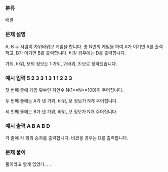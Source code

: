 ### 분류

배열

### 문제 설명

<p>
A, B 두 사람이 가위바위보 게임을 합니다. 총 N번의 게임을 하여 A가 이기면 A를 출력하고, B가 이기면 B를 출력합니다. 비길 경우에는 D를 출력합니다.
</p>
<p>가위, 바위, 보의 정보는 1:가위, 2:바위, 3:보로 정하겠습니다.
</p>


### 예시 입력 5   2 3 3 1 3    1 1 2 2 3


 <p>첫 번째 줄에 게임 횟수인 자연수 N(1<=N<=100)이 주어집니다.</p>
   <p>
두 번째 줄에는 A가 낸 가위, 바위, 보 정보가 N개 주어집니다.
   </p>
<p>
세 번째 줄에는 B가 낸 가위, 바위, 보 정보가 N개 주어집니다.
</p>     

### 예시 출력 A B A B D

 <p>각 줄에 각 회의 승자를 출력합니다. 비겼을 경우는 D를 출력합니다.</p>


### 문제 풀이
<p> 풀이라고 할게 없었다. . .</p>
